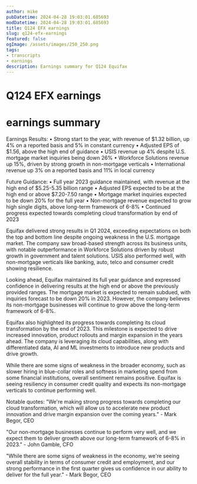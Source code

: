 ```yaml
---
author: mike
pubDatetime: 2024-04-28 19:03:01.685693
modDatetime: 2024-04-28 19:03:01.685693
title: Q124 EFX earnings
slug: q124-efx-earnings
featured: false
ogImage: /assets/images/250_250.png
tags:
- transcripts
- earnings
description: Earnings summary for Q124 Equifax
---
```

# Q124 EFX earnings

# earnings summary
Earnings Results:
• Strong start to the year, with revenue of $1.32 billion, up 4% on a reported basis and 5% in constant currency
• Adjusted EPS of $1.56, above the high end of guidance
• USIS revenue up 4% despite U.S. mortgage market inquiries being down 26%
• Workforce Solutions revenue up 15%, driven by strong growth in non-mortgage verticals
• International revenue up 3% on a reported basis and 11% in local currency

Future Guidance:
• Full year 2023 guidance maintained, with revenue at the high end of $5.25-5.35 billion range
• Adjusted EPS expected to be at the high end or above $7.20-7.50 range
• Mortgage market inquiries expected to be down 20% for the full year
• Non-mortgage revenue expected to grow high single digits, above long-term framework of 6-8%
• Continued progress expected towards completing cloud transformation by end of 2023

Equifax delivered strong results in Q1 2024, exceeding expectations on both the top and bottom line despite ongoing weakness in the U.S. mortgage market. The company saw broad-based strength across its business units, with notable outperformance in Workforce Solutions driven by robust growth in government and talent solutions. USIS also performed well, with non-mortgage verticals like banking, auto, telco and consumer credit showing resilience.

Looking ahead, Equifax maintained its full year guidance and expressed confidence in delivering results at the high end or above the previously provided ranges. The mortgage market is expected to remain subdued, with inquiries forecast to be down 20% in 2023. However, the company believes its non-mortgage businesses will continue to grow above the long-term framework of 6-8%.

Equifax also highlighted its progress towards completing its cloud transformation by the end of 2023. This milestone is expected to drive increased innovation, product rollouts and margin expansion in the years ahead. The company is leveraging its cloud capabilities, along with differentiated data, AI and ML investments to introduce new products and drive growth.

While there are some signs of weakness in the broader economy, such as slower hiring in blue-collar roles and softness in marketing spend from some financial institutions, overall sentiment remains positive. Equifax is seeing resiliency in consumer credit quality and expects its non-mortgage verticals to continue performing well.

Notable quotes:
"We're making strong progress towards completing our cloud transformation, which will allow us to accelerate new product innovation and drive margin expansion over the coming years." - Mark Begor, CEO

"Our non-mortgage businesses continue to perform very well, and we expect them to deliver growth above our long-term framework of 6-8% in 2023." - John Gamble, CFO

"While there are some signs of weakness in the economy, we're seeing overall stability in terms of consumer credit and employment, and our strong performance in the first quarter gives us confidence in our ability to deliver for the full year." - Mark Begor, CEO